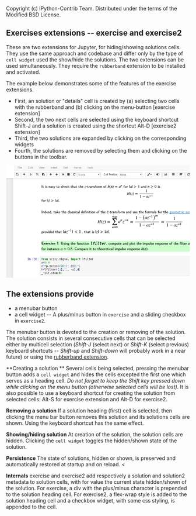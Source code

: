 Copyright (c) IPython-Contrib Team.
Distributed under the terms of the Modified BSD License.


## Exercises extensions -- exercise and exercise2

These are two extensions for Jupyter, for hiding/showing solutions cells. They use the same approach and codebase and differ only by the type of <code>cell widget</code> used the show/hide the solutions. The two extensions can be used simultaneously. They require the <code>rubberband</code> extension to be installed and activated. 

The example below demonstrates some of the features of the exercise extensions. 

- First, an solution or "details" cell is created by (a) selecting two cells with the rubberband and (b) clicking on the menu-button [exercise extension]
- Second, the two next cells are selected using the keyboard shortcut Shift-J and a solution is created using the shortcut Alt-D [exercise2 extension]
- Third, the two solutions are expanded by clicking on the corresponding widgets
- Fourth, the solutions are removed by selecting them and clicking on the buttons in the toolbar. 

![](image.gif)


## The extensions provide

- a menubar button
- a cell widget -- A plus/minus button in <code>exercise</code> and a sliding checkbox in <code>exercise2</code>.

The menubar button is devoted to the creation or removing of the solution. The solution consists in several consecutive cells that can be selected either by multicell selection (*Shift-J* (select next) or *Shift-K* (select previous) keyboard shortcuts --
*Shift-up* and *Shift-down* will probably work in a near future) or using the <a href="https://github.com/ipython-contrib/IPython-notebook-extensions/wiki/Rubberband" target="_blank">rubberband extension</a>. 

**Creating a solution **
Several cells being selected, pressing the menubar button adds a <code>cell widget</code> and hides the cells excepted the first one which serves as a heading cell. *Do not forget to keep the Shift key pressed down while clicking on the menu button 
(otherwise selected cells will be lost)*. It is also possible to use a keyboard shortcut for creating the solution from selected cells: Alt-S for exercise extension and Alt-D for exercise2. 

**Removing a solution** If a solution heading (first) cell is selected, then clicking the menu bar button removes this solution and its solutions cells are shown. Using the keyboard shortcut has the same effect. 

**Showing/hiding solution**  At creation of the solution, the solution cells are hidden. Clicking the <code>cell widget</code> toggles the hidden/shown state of the solution. 

**Persistence** The state of solutions, hidden or shown, is preserved and automatically restored at startup and on reload.  <

**Internals** exercise and exercise2 add respectively a solution and solution2 metadata to solution cells, with for value the current state hidden/shown of the solution. For exercise, a div with the plus/minus character is prepended to the solution heading cell. For exercise2, a flex-wrap style is added to the solution heading cell and a checkbox widget, with some css styling, is appended to the cell. 

